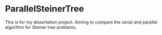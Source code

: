 # ParallelSteinerTree
This is for my dissertation project. Aiming to compare the serial and parallel algorithm for Steiner tree problems.
